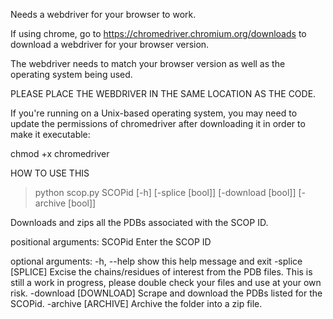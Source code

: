 Needs a webdriver for your browser to work. 

If using chrome, go to 
https://chromedriver.chromium.org/downloads
to download a webdriver for your browser version.

The webdriver needs to match your browser version as well as the operating system being used. 

PLEASE PLACE THE WEBDRIVER IN THE SAME LOCATION AS THE CODE.

If you're running on a Unix-based operating system, you may need to update the permissions of chromedriver after downloading it in order to make it executable:

chmod +x chromedriver

HOW TO USE THIS

> python scop.py SCOPid [-h] [-splice [bool]] [-download [bool]] [-archive [bool]]

Downloads and zips all the PDBs associated with the SCOP ID.

positional arguments:
  SCOPid                Enter the SCOP ID

optional arguments:
  -h, --help            show this help message and exit
  -splice [SPLICE]      Excise the chains/residues of interest from the PDB files. This is still a work in progress, please double check                         your files and use at your own risk.
  -download [DOWNLOAD]  Scrape and download the PDBs listed for the SCOPid.
  -archive [ARCHIVE]    Archive the folder into a zip file.
